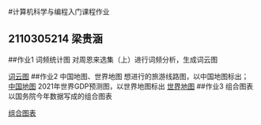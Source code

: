 #计算机科学与编程入门课程作业
## 2110305214 梁贵涵
##作业1 词频统计图
对周恩来选集（上）进行词频分析，生成词云图

[词云图](https://qiankunzhengen.github.io/wordCloud.html)
##作业2 中国地图、世界地图
想进行的旅游线路图，以中国地图标出；
[中国地图](https://qiankunzhengen.github.io/旅游线路图.html)
2021年世界GDP预测图，以世界地图标出
[世界地图](https://qiankunzhengen.github.io/2021年世界各国GDP预测图.html)
##作业3 组合图表
以国务院今年数据写成的组合图表

[组合图表](https://qiankunzhengen.github.io/组合图.html)

